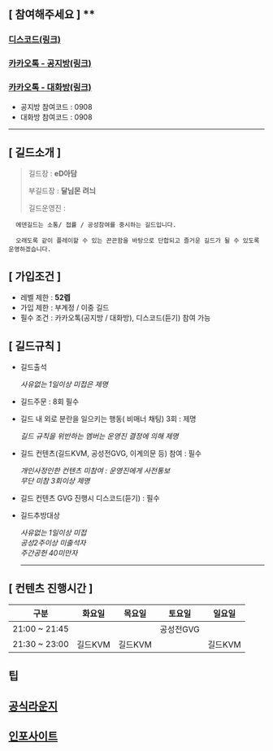 ## [ **참여해주세요** ] \*\*

### [디스코드(링크)](https://discord.gg/4eknzcqvJT)

### [카카오톡 - 공지방(링크)](https://open.kakao.com/o/glWqUEZe)

### [카카오톡 - 대화방(링크)](https://open.kakao.com/o/g4XHibXe)

- 공지방 참여코드 : 0908
- 대화방 참여코드 : 0908


---

## [ **길드소개** ]

> 길드장 : **eD아담**
>
> 부길드장 : **달님몬** **려늬** 
>
> 길드운영진 :

```
  에덴길드는 소통/ 접률 / 공성참여를 중시하는 길드입니다.

  오래도록 같이 플레이할 수 있는 끈끈함을 바탕으로 단합되고 즐거운 길드가 될 수 있도록 운영하겠습니다.
```

## [ **가입조건** ]

- 레벨 제한 : **52렙**
- 가입 제한 : 부계정 / 이중 길드
- 필수 조건 : 카카오톡(공지방 / 대화방), 디스코드(듣기) 참여 가능


## [ **길드규칙** ]

- 길드출석

  _사유없는 1일이상 미접은 제명_

- 길드주문 : 8회 필수

- 길드 내 외로 분란을 일으키는 행동( 비매너 채팅) 3회 : 제명

  _길드 규칙을 위반하는 멤버는 운영진 결정에 의해 제명_

- 길드 컨텐츠(길드KVM, 공성전GVG, 이계의문 등) 참여 : 필수

  _개인사정인한 컨텐츠 미참여 : 운영진에게 사전통보_<br />
  _무단 미참 3회이상 제명_

- 길드 컨텐츠 GVG 진행시 디스코드(듣기) : 필수

- 길드추방대상

  _사유없는 1일이상 미접_<br />
  _공성2주이상 미출석자_<br />
  _주간공헌 40미만자_
  
  ---

## [ **컨텐츠 진행시간** ]

<table class="tg">
<thead>
  <tr>
    <th class="tg-c4ow">구분</th>
    <th class="tg-c4ow">화요일</th>
    <th class="tg-c4ow">목요일</th>
    <th class="tg-c4ow">토요일</th>
    <th class="tg-baqh">일요일</th>
  </tr>
</thead>
<tbody>
  <tr>
    <td class="tg-c4ow">21:00 ~ 21:45</td>
    <td class="tg-c4ow"></td>
    <td class="tg-c4ow"></td>
    <td class="tg-c4ow">공성전GVG</td>
     <td class="tg-c4ow"></td>
  </tr>
  <tr>
    <td class="tg-c4ow">21:30 ~ 23:00</td>
    <td class="tg-c4ow">길드KVM</td>
    <td class="tg-c4ow">길드KVM</td>
    <td class="tg-c4ow"></td>
    <td class="tg-c4ow">길드KVM</td>
  </tr>
</tbody>
</table>

## 팁

## [공식라운지](https://game.naver.com/lounge/RAGNAROK_X_Next_Generation/home)

## [인포사이트](https://ragnarokx.skychaserguild.com/rox-monster-database)
